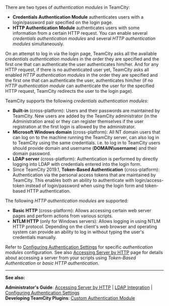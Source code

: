 [//]: # (title: Authentication Modules)
[//]: # (auxiliary-id: Authentication Modules)

There are two types of _authentication modules_ in TeamCity:
* __Credentials Authentication Module__ authenticates users with a login/password pair specified on the login page.
* __HTTP Authentication Module__ authenticates users with some information from a certain HTTP request.
You can enable several _credentials authentication modules_ and several _HTTP authentication modules_ simultaneously.

On an attempt to log in via the login page, TeamCity asks all the available _credentials authentication modules_ in the order they are specified and the first one that can authenticate the user authenticates him/her. And for any HTTP request, if there is no authenticated user yet, TeamCity asks all enabled _HTTP authentication modules_ in the order they are specified and the first one that can authenticate the user, authenticates him/her (if no _HTTP authentication module_ can authenticate the user for the specified HTTP request, TeamCity redirects the user to the login page).

TeamCity supports the following _credentials authentication modules_:
* __Built\-in__ (cross\-platform): Users and their passwords are maintained by TeamCity. New users are added by the TeamCity administrator (in the Administration area) or they can register themselves if the user registration at the first login is allowed by the administrator.
* __Microsoft Windows domain__ (cross\-platform): All NT domain users that can log on to the machine running the TeamCity server, can also log in to TeamCity using the same credentials. i.e. to log in to TeamCity users should provide domain and username (__DOMAIN\username__) and their domain password.
* __LDAP server__ (cross\-platform): Authentication is performed by directly logging into LDAP with credentials entered into the login form.
  <anchor name="tokenBasedAuth"/>
* Since TeamCity 2019.1, __Token-Based Authentication__ (cross\-platform): Authentication via the personal access tokens that are maintained by TeamCity. This enables both an ability to authenticate with login/access-token instead of login/password when using the login form and token-based HTTP authentication.


The following _HTTP authentication modules_ are supported:
* __Basic HTTP__ (cross\-platform): Allows accessing certain web server pages and perform actions from various scripts.
* __NTLM HTTP__ (only for Windows servers): Allows logging in using NTLM HTTP protocol. Depending on the client's web browser and operating system can provide an ability to log in without typing the user's credentials manually.

Refer to [Configuring Authentication Settings](configuring-authentication-settings.md) for specific _authentication modules_ configuration. See also [Accessing Server by HTTP](accessing-server-by-http.md) page for details about accessing a server from your scripts using _Token-Based Authentication_ or _basic HTTP authentication_.





__  __

__See also:__

__Administrator's Guide__: [Accessing Server by HTTP](accessing-server-by-http.md) | [LDAP Integration](ldap-integration.md) | [Configuring Authentication Settings](configuring-authentication-settings.md)    
__Developing TeamCity Plugins__: [Custom Authentication Module](https://plugins.jetbrains.com/docs/teamcity/custom-authentication-module.html)
